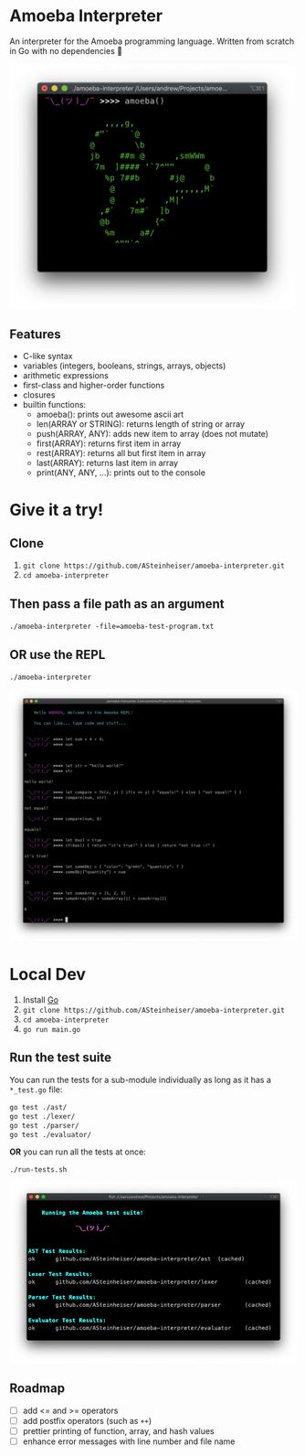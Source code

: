 # Amoeba Interpreter
An interpreter for the Amoeba programming language. Written from scratch in Go with no dependencies 🎉

<img
  src="./amoeba-splash.png"
  width="500px"
  alt="Amoeba Screenshot"
/>

## Features
- C-like syntax
- variables (integers, booleans, strings, arrays, objects)
- arithmetic expressions
- first-class and higher-order functions
- closures
- builtin functions:
  - amoeba(): prints out awesome ascii art
  - len(ARRAY or STRING): returns length of string or array
  - push(ARRAY, ANY): adds new item to array (does not mutate)
  - first(ARRAY): returns first item in array
  - rest(ARRAY): returns all but first item in array
  - last(ARRAY): returns last item in array
  - print(ANY, ANY, ...): prints out to the console

# Give it a try!
## Clone
1. `git clone https://github.com/ASteinheiser/amoeba-interpreter.git`
1. `cd amoeba-interpreter`

## Then pass a file path as an argument
`./amoeba-interpreter -file=amoeba-test-program.txt`

## OR use the REPL
`./amoeba-interpreter`

<img
  src="./amoeba-example.png"
  width="800px"
  alt="REPL Screenshot"
/>

# Local Dev
1. Install [Go](https://golang.org/dl/)
1. `git clone https://github.com/ASteinheiser/amoeba-interpreter.git`
1. `cd amoeba-interpreter`
1. `go run main.go`

## Run the test suite
You can run the tests for a sub-module individually as long as it has a `*_test.go` file:
```
go test ./ast/
go test ./lexer/
go test ./parser/
go test ./evaluator/
```
**OR** you can run all the tests at once:
```
./run-tests.sh
```
<img
  src="./amoeba-test.png"
  width="600px"
  alt="Tests Screenshot"
/>

## Roadmap
- [ ] add <= and >= operators
- [ ] add postfix operators (such as `++`)
- [ ] prettier printing of function, array, and hash values
- [ ] enhance error messages with line number and file name
